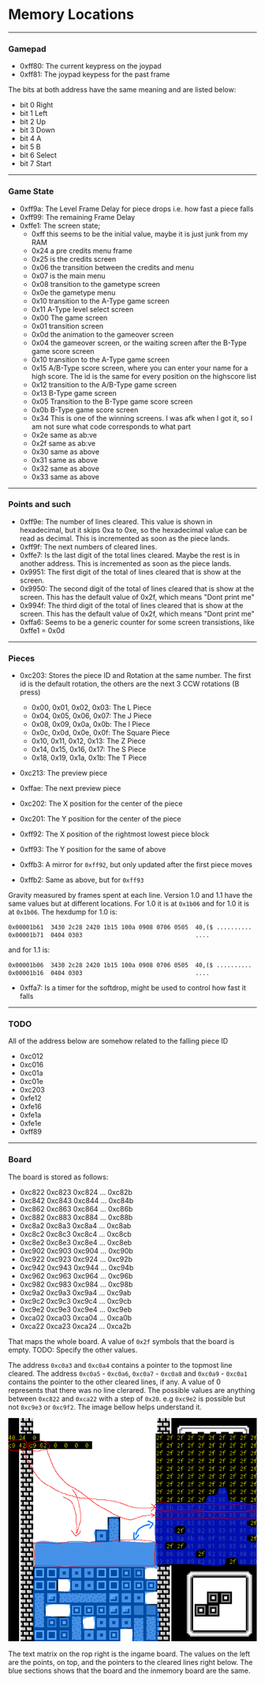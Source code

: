 Memory Locations
================

--------------------------
### Gamepad

 * 0xff80: The current keypress on the joypad
 * 0xff81: The joypad keypess for the past frame

The bits at both address have the same meaning and are listed below:

 * bit 0 Right
 * bit 1 Left
 * bit 2 Up
 * bit 3 Down
 * bit 4 A
 * bit 5 B
 * bit 6 Select
 * bit 7 Start

--------------------------
### Game State

 * 0xff9a: The Level Frame Delay for piece drops i.e. how fast a piece falls
 * 0xff99: The remaining Frame Delay
 * 0xffe1: The screen state;
   * 0xff this seems to be the initial value, maybe it is just junk from my RAM
   * 0x24 a pre credits menu frame
   * 0x25 is the credits screen
   * 0x06 the transition between the credits and menu
   * 0x07 is the main menu
   * 0x08 transition to the gametype screen
   * 0x0e the gametype menu
   * 0x10 transition to the A-Type game screen
   * 0x11 A-Type level select screen
   * 0x00 The game screen
   * 0x01 transition screen
   * 0x0d the animation to the gameover screen
   * 0x04 the gameover screen, or the waiting screen after the B-Type game score screen
   * 0x10 transition to the A-Type game screen
   * 0x15 A/B-Type score screen, where you can enter your name for a high score. The id is the same for every position on the highscore list
   * 0x12 transition to the A/B-Type game screen
   * 0x13 B-Type game screen
   * 0x05 Transition to the B-Type game score screen
   * 0x0b B-Type game score screen
   * 0x34 This is one of the winning screens. I was afk when I got it, so I am not sure what code corresponds to what part
   * 0x2e same as ab:ve
   * 0x2f same as ab:ve
   * 0x30 same as above
   * 0x31 same as above
   * 0x32 same as above
   * 0x33 same as above

--------------------------
### Points and such

 * 0xff9e: The number of lines cleared. This value is shown in hexadecimal, but it skips 0xa to 0xe, so the hexadecimal value can be read as decimal. This is incremented as soon as the piece lands.
 * 0xff9f: The next numbers of cleared lines.
 * 0xffe7: Is the last digit of the total lines cleared. Maybe the rest is in another address. This is incremented as soon as the piece lands.
 * 0x9951: The first digit of the total of lines cleared that is show at the screen.
 * 0x9950: The second digit of the total of lines cleared that is show at the screen. This has the default value of 0x2f, which means "Dont print me"
 * 0x994f: The third digit of the total of lines cleared that is show at the screen. This has the default value of 0x2f, which means "Dont print me"
 * 0xffa6: Seems to be a generic counter for some screen transistions, like 0xffe1 = 0x0d

--------------------------
### Pieces

 * 0xc203: Stores the piece ID and Rotation at the same number. The first id is the default rotation, the others are the next 3 CCW rotations (B press)
   * 0x00, 0x01, 0x02, 0x03: The L Piece
   * 0x04, 0x05, 0x06, 0x07: The J Piece
   * 0x08, 0x09, 0x0a, 0x0b: The I Piece
   * 0x0c, 0x0d, 0x0e, 0x0f: The Square Piece
   * 0x10, 0x11, 0x12, 0x13: The Z Piece
   * 0x14, 0x15, 0x16, 0x17: The S Piece
   * 0x18, 0x19, 0x1a, 0x1b: The T Piece

 * 0xc213: The preview piece
 * 0xffae: The next preview piece

 * 0xc202: The X position for the center of the piece
 * 0xc201: The Y position for the center of the piece
 * 0xff92: The X position of the rightmost lowest piece block
 * 0xff93: The Y position for the same of above
 * 0xffb3: A mirror for `0xff92`, but only updated after the first piece moves
 * 0xffb2: Same as above, but for `0xff93`

Gravity measured by frames spent at each line. Version 1.0 and 1.1 have the same values but at different locations. For 1.0 it is at `0x1b06` and for 1.0 it is at `0x1b06`.
The hexdump for 1.0 is:


```
0x00001b61  3430 2c28 2420 1b15 100a 0908 0706 0505  40,($ ..........
0x00001b71  0404 0303                                ....
```

and for 1.1 is:

```
0x00001b06  3430 2c28 2420 1b15 100a 0908 0706 0505  40,($ ..........
0x00001b16  0404 0303                                ....
```

 * 0xffa7: Is a timer for the softdrop, might be used to control how fast it falls

---------------------------
### TODO
All of the address below are somehow related to the falling piece ID

 * 0xc012
 * 0xc016
 * 0xc01a
 * 0xc01e
 * 0xc203
 * 0xfe12
 * 0xfe16
 * 0xfe1a
 * 0xfe1e
 * 0xff89

---------------------------
### Board

The board is stored as follows:
 * 0xc822 0xc823 0xc824 ... 0xc82b
 * 0xc842 0xc843 0xc844 ... 0xc84b
 * 0xc862 0xc863 0xc864 ... 0xc86b
 * 0xc882 0xc883 0xc884 ... 0xc88b
 * 0xc8a2 0xc8a3 0xc8a4 ... 0xc8ab
 * 0xc8c2 0xc8c3 0xc8c4 ... 0xc8cb
 * 0xc8e2 0xc8e3 0xc8e4 ... 0xc8eb
 * 0xc902 0xc903 0xc904 ... 0xc90b
 * 0xc922 0xc923 0xc924 ... 0xc92b
 * 0xc942 0xc943 0xc944 ... 0xc94b
 * 0xc962 0xc963 0xc964 ... 0xc96b
 * 0xc982 0xc983 0xc984 ... 0xc98b
 * 0xc9a2 0xc9a3 0xc9a4 ... 0xc9ab
 * 0xc9c2 0xc9c3 0xc9c4 ... 0xc9cb
 * 0xc9e2 0xc9e3 0xc9e4 ... 0xc9eb
 * 0xca02 0xca03 0xca04 ... 0xca0b
 * 0xca22 0xca23 0xca24 ... 0xca2b

That maps the whole board. A value of `0x2f` symbols that the board is empty. TODO: Specify the other values.

The address `0xc0a3` and `0xc0a4` contains a pointer to the topmost line cleared. The address `0xc0a5` - `0xc0a6`, `0xc0a7` - `0xc0a8` and `0xc0a9` - `0xc0a1` contains the pointer to the other cleared lines, if any. A value of 0 represents that
there was no line clerared.
The possible values are anything between `0xc822` and `0xca22` with a step of `0x20`. e.g `0xc9e2` is possible but not `0xc9e3` or `0xc9f2`. The image bellow helps understand it.

![Board in-memory and Cleared Line pointers](images/board.png?raw=true "In memory Board")

The text matrix on the rop right is the ingame board. The values on the left are the points, on top, and the pointers to the cleared lines right below.
The blue sections shows that the board and the inmemory board are the same.
